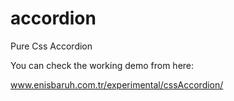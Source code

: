 accordion
=========

Pure Css Accordion

You can check the working demo from here:

<a href="www.enisbaruh.com.tr/experimental/cssAccordion/">www.enisbaruh.com.tr/experimental/cssAccordion/</a>
